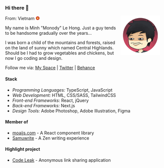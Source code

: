 ### Hi there 👋

<img src="./assets/me.png" align="right" height="128" />

From: Vietnam <img src="./assets/flag-vn.png" height="12" />

My name is Minh "Monody" Le Hong. Just a guy
tends to be handsome gradually over the years…

I was born a child of the mountains and forests,
raised on the land of sunny which named Central Highlands.
Should be I had to grow vegetables and chickens,
but now I go coding and design.

Follow me via: [My Space] | [Twitter] | [Behance]

[My Space]: https://www.minhle.space/
[Twitter]: https://twitter.com/MonodyLe
[Behance]: https://www.behance.net/monodyle

#### Stack

- *Programming Languages:* TypeScript, JavaScript
- *Web Development:* HTML, CSS/SASS, TailwindCSS
- *Front-end Frameworks:* React, jQuery
- *Back-end Frameworks:* Next.js
- *Design Tools:* Adobe Photoshop, Adobe Illustration, Figma

#### Member of
- [moaijs.com] - A React component library
- [Samuwrite] - A Zen writing experience

[moaijs.com]: https://moaijs.com/
[Samuwrite]: https://samuwrite.com/

#### Highlight project
- [Code Leak] - Anonymous link sharing application

[Code Leak]: https://codeleak.me
